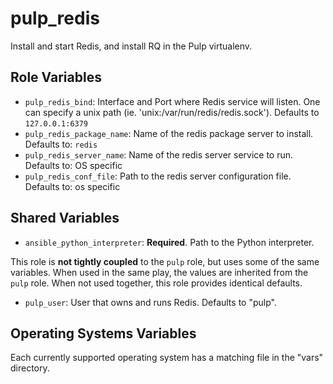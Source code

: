 pulp_redis
==========

Install and start Redis, and install RQ in the Pulp virtualenv.

Role Variables
--------------

* `pulp_redis_bind`: Interface and Port where Redis service will listen. One can specify a unix
   path (ie. 'unix:/var/run/redis/redis.sock'). Defaults to `127.0.0.1:6379`
* `pulp_redis_package_name`: Name of the redis package server to install. Defaults to: `redis`
* `pulp_redis_server_name`: Name of the redis server service to run. Defaults to: OS specific
* `pulp_redis_conf_file`: Path to the redis server configuration file. Defaults to: os specific

Shared Variables
----------------

* `ansible_python_interpreter`: **Required**. Path to the Python interpreter.

This role is **not tightly coupled** to the `pulp` role, but uses some of the same
variables. When used in the same play, the values are inherited from the `pulp`
role. When not used together, this role provides identical defaults.

* `pulp_user`: User that owns and runs Redis. Defaults to "pulp".

Operating Systems Variables
---------------------------

Each currently supported operating system has a matching file in the "vars"
directory.
